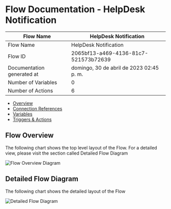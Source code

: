 ﻿# Flow Documentation \- HelpDesk Notification

| Flow Name                  | HelpDesk Notification                    |
| -------------------------- | ---------------------------------------- |
| Flow Name                  | HelpDesk Notification                    |
| Flow ID                    | 2065bf13\-a469\-4136\-81c7\-521573b72639 |
| Documentation generated at | domingo, 30 de abril de 2023 02:45 p. m. |
| Number of Variables        | 0                                        |
| Number of Actions          | 6                                        |

- [Overview](index-HelpDesk-Notification(2065bf13-a469-4136-81c7-521573b72639).md)
- [Connection References](connections-HelpDesk-Notification(2065bf13-a469-4136-81c7-521573b72639).md)
- [Variables](variables-HelpDesk-Notification(2065bf13-a469-4136-81c7-521573b72639).md)
- [Triggers & Actions](triggersactions-HelpDesk-Notification(2065bf13-a469-4136-81c7-521573b72639).md)

## Flow Overview

The following chart shows the top level layout of the Flow. For a detailed view, please visit the section called Detailed Flow Diagram

![Flow Overview Diagram](flow.svg)

## Detailed Flow Diagram

The following chart shows the detailed layout of the Flow

![Detailed Flow Diagram](flow-detailed.svg)
